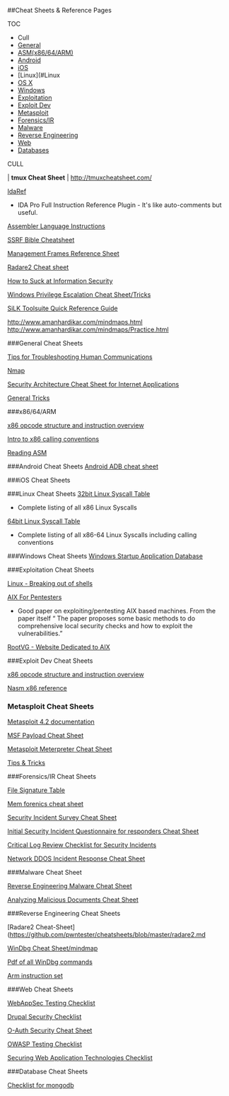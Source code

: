 ##Cheat Sheets & Reference Pages


TOC
* Cull
* [General](#General)
* [ASM(x86/64/ARM)](#ASM)
* [Android](#Android)
* [iOS](#ios)
* [Linux](#Linux
* [OS X](#OSX)
* [Windows](#Windows)
* [Exploitation](#Exploitation)
* [Exploit Dev](#Exploit)
* [Metasploit](#Metasploit)
* [Forensics/IR](#For)
* [Malware](#Malware)
* [Reverse Engineering](#RE) 
* [Web](#Web)
* [Databases](#DB)





CULL


| **tmux Cheat Sheet** | http://tmuxcheatsheet.com/

[IdaRef](https://github.com/nologic/idaref)
* IDA Pro Full Instruction Reference Plugin - It's like auto-comments but useful.



[Assembler Language Instructions](http://www.laynetworks.com/assembly%20tutorials3.htm)


[SSRF Bible Cheatsheet](https://docs.google.com/document/d/1v1TkWZtrhzRLy0bYXBcdLUedXGb9njTNIJXa3u9akHM/edit)


[Management Frames Reference Sheet](http://download.aircrack-ng.org/wiki-files/other/managementframes.pdf)

[Radare2 Cheat sheet](https://github.com/pwntester/cheatsheets/blob/master/radare2.md)

[How to Suck at Information Security](https://zeltser.com/suck-at-security-cheat-sheet/)

[Windows Privilege Escalation Cheat Sheet/Tricks](http://it-ovid.blogspot.fr/2012/02/windows-privilege-escalation.html)

[SiLK Toolsuite Quick Reference Guide](https://tools.netsa.cert.org/silk/silk-quickref.pdf)

http://www.amanhardikar.com/mindmaps.html
http://www.amanhardikar.com/mindmaps/Practice.html



###<a name="General">General Cheat Sheets</a>

[Tips for Troubleshooting Human Communications](https://zeltser.com/human-communications-cheat-sheet/)

[Nmap](https://highon.coffee/docs/nmap/)

[Security Architecture Cheat Sheet for Internet Applications](https://zeltser.com/security-architecture-cheat-sheet/)

[General Tricks](http://averagesecurityguy.info/cheat-sheet/)




###<a name="ASM">x86/64/ARM</a>

[x86 opcode structure and instruction overview](http://pnx.tf/files/x86_opcode_structure_and_instruction_overview.pdf)

[Intro to x86 calling conventions](http://codearcana.com/posts/2013/05/21/a-brief-introduction-to-x86-calling-conventions.html)

[Reading ASM](http://cseweb.ucsd.edu/classes/sp11/cse141/pdf/02/S01_x86_64.key.pdf)





###<a name="Android">Android Cheat Sheets</a>
[Android ADB cheat sheet](https://github.com/maldroid/adb_cheatsheet/blob/master/cheatsheet.pdf?raw=true)





###<a name="ios">iOS Cheat Sheets</a>




###<a name="Linux">Linux Cheat Sheets</a>
[32bit Linux Syscall Table](http://www.informatik.htw-dresden.de/~beck/ASM/syscall_list.html)
* Complete listing of all x86 Linux Syscalls

[64bit Linux Syscall Table](http://blog.rchapman.org/post/36801038863/linux-system-call-table-for-x86-64)
* Complete listing of all x86-64 Linux Syscalls including calling conventions




###<a name="Windows">Windows Cheat Sheets</a>
[Windows Startup Application Database](http://www.pacs-portal.co.uk/startup_content.php)




###<a name="Exploitation">Exploitation Cheat Sheets</a>

[Linux - Breaking out of shells](https://highon.coffee/docs/linux-commands/#breaking-out-of-limited-shells)

[AIX For Pentesters](http://www.giac.org/paper/gpen/6684/aix-penetration-testers/125890)
* Good paper on exploiting/pentesting AIX based machines. From the paper itself “ The paper proposes some basic methods to do comprehensive local security checks and how to exploit the vulnerabilities.”

[RootVG - Website Dedicated to AIX](http://www.rootvg.net/content/view/102/98/)




###<a name="Exploitation">Exploit Dev Cheat Sheets</a>

[x86 opcode structure and instruction overview](http://pnx.tf/files/x86_opcode_structure_and_instruction_overview.pdf)

[Nasm x86 reference](https://www.cs.uaf.edu/2006/fall/cs301/support/x86/)


### <a name="Metasploit">Metasploit Cheat Sheets</a>
[Metasploit 4.2 documentation](https://community.rapid7.com/docs/DOC-1751)

[MSF Payload Cheat Sheet](http://aerokid240.blogspot.com/2009/11/msfpayload-goodness-cheatsheet.html)

[Metasploit Meterpreter Cheat Sheet](https://scadahacker.com/library/Documents/Cheat_Sheets/Hacking%20-%20Meterpreter%20Cheat%20%20Sheet.pdf)

[Tips & Tricks](https://en.wikibooks.org/wiki/Metasploit/Tips_and_Tricks)


###<a name="For">Forensics/IR Cheat Sheets</a>

[File Signature Table](http://www.garykessler.net/library/file_sigs.html)

[Mem forenics cheat sheet](http://forensicmethods.com/wp-content/uploads/2012/04/Memory-Forensics-Cheat-Sheet-v1.pdf)

[Security Incident Survey Cheat Sheet](https://zeltser.com/security-incident-survey-cheat-sheet/)

[Initial Security Incident Questionnaire for responders Cheat Sheet](https://zeltser.com/security-incident-questionnaire-cheat-sheet/)

[Critical Log Review Checklist for Security Incidents](https://zeltser.com/security-incident-log-review-checklist/)

[Network DDOS Incident Response Cheat Sheet](https://zeltser.com/ddos-incident-cheat-sheet/)



###<a name="Malware">Malware Cheat Sheet</a>

[Reverse Engineering Malware Cheat Sheet](https://zeltser.com/reverse-malware-cheat-sheet/)

[Analyzing Malicious Documents Cheat Sheet](https://zeltser.com/analyzing-malicious-documents/)


###<a name="RE">Reverse Engineering Cheat Sheets</a>

[Radare2 Cheat-Sheet](https://github.com/pwntester/cheatsheets/blob/master/radare2.md

[WinDbg Cheat Sheet/mindmap](http://tylerhalfpop.com/2014/08/16/windbg-cheatsheet/)

[Pdf of all WinDbg commands](http://windbg.info/download/doc/pdf/WinDbg_cmds.pdf)

[Arm instruction set](http://simplemachines.it/doc/arm_inst.pdf)






###<a name="Web">Web Cheat Sheets</a>

[WebAppSec Testing Checklist](http://tuppad.com/blog/wp-content/uploads/2012/03/WebApp_Sec_Testing_Checklist.pdf)

[Drupal Security Checklist](https://github.com/gfoss/attacking-drupal/blob/master/presentation/drupal-security-checklist.pdf)

[O-Auth Security Cheat Sheet](http://www.oauthsecurity.com/)

[OWASP Testing Checklist](https://www.owasp.org/index.php/Testing_Checklist)

[Securing Web Application Technologies Checklist](http://www.securingthehuman.org/developer/swat)









###<a name="DB">Database Cheat Sheets</a>

[Checklist for mongodb](http://blog.mongodirector.com/10-tips-to-improve-your-mongodb-security/
)
